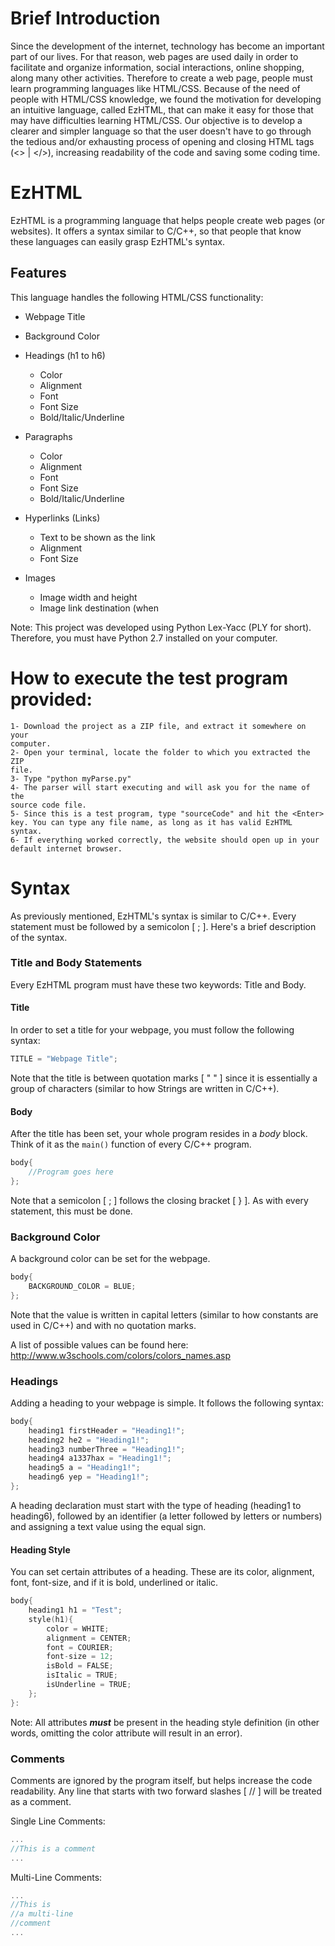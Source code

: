 # Brief Introduction
Since the development of the internet, technology has become an important part of our lives. For that reason, web pages are used daily in order to facilitate and organize information, social interactions, online shopping, along many other activities. Therefore to create a web page, people must learn programming languages like HTML/CSS. Because of the need of people with HTML/CSS knowledge, we found the motivation for developing an intuitive language, called EzHTML, that can make it easy for those that may have difficulties learning HTML/CSS. Our objective is to develop a clearer and simpler language so that the user doesn't have to go through the tedious and/or exhausting process of opening and closing HTML tags (<> | </>), increasing readability of the code and saving some coding time. 

# EzHTML

EzHTML is a programming language that helps people create web pages (or websites). It offers a syntax similar to C/C++, so that people that know these languages can easily grasp EzHTML's syntax. 

## Features
This language handles the following HTML/CSS functionality:
- Webpage Title
- Background Color
- Headings (h1 to h6)
  - Color
  - Alignment
  - Font
  - Font Size
  - Bold/Italic/Underline
- Paragraphs
  - Color
  - Alignment
  - Font
  - Font Size
  - Bold/Italic/Underline

- Hyperlinks (Links)
  - Text to be shown as the link
  - Alignment
  - Font Size
 
- Images
  - Image width and height
  - Image link destination (when

Note: This project was developed using Python Lex-Yacc (PLY for short). Therefore, you must have Python 2.7 installed on your computer.


# How to execute the test program provided:
    1- Download the project as a ZIP file, and extract it somewhere on your 
    computer.
    2- Open your terminal, locate the folder to which you extracted the ZIP
    file.
    3- Type "python myParse.py"
    4- The parser will start executing and will ask you for the name of the 
    source code file.
    5- Since this is a test program, type "sourceCode" and hit the <Enter>
    key. You can type any file name, as long as it has valid EzHTML syntax.
    6- If everything worked correctly, the website should open up in your
    default internet browser.

# Syntax
As previously mentioned, EzHTML's syntax is similar to C/C++. Every statement must be followed by a semicolon [ ; ]. Here's a brief description of the syntax.

### Title and Body Statements
Every EzHTML program must have these two keywords: Title and Body. 
#### Title
In order to set a title for your webpage, you must follow the following syntax:
```C
TITLE = "Webpage Title";
```
Note that the title is between quotation marks [ " " ] since it is essentially a group of characters (similar to how Strings are written in C/C++).
#### Body
After the title has been set, your whole program resides in a _body_ block. Think of it as the ```main()``` function of every C/C++ program.
``` C
body{
    //Program goes here
};
```
Note that a semicolon [ ; ] follows the closing bracket [ } ]. As with every statement, this must be done.

### Background Color
A background color can be set for the webpage.
```C
body{
    BACKGROUND_COLOR = BLUE;
};
```
Note that the value is written in capital letters (similar to how constants are used in C/C++) and with no quotation marks. 

A list of possible values can be found here: http://www.w3schools.com/colors/colors_names.asp

### Headings
Adding a heading to your webpage is simple. It follows the following syntax:
```C
body{
    heading1 firstHeader = "Heading1!";
    heading2 he2 = "Heading1!";
    heading3 numberThree = "Heading1!";
    heading4 a1337hax = "Heading1!";
    heading5 a = "Heading1!";
    heading6 yep = "Heading1!";
};
```
A heading declaration must start with the type of heading (heading1 to heading6), followed by an identifier (a letter followed by letters or numbers) and assigning a text value using the equal sign.

#### Heading Style
You can set certain attributes of a heading. These are its color, alignment, font, font-size, and if it is bold, underlined or italic. 
```C
body{
    heading1 h1 = "Test";
    style(h1){
        color = WHITE;
		alignment = CENTER;
		font = COURIER;
		font-size = 12;
		isBold = FALSE;
		isItalic = TRUE;
		isUnderline = TRUE;
	};
}:
```
Note: All attributes ***must*** be present in the heading style definition (in other words, omitting the color attribute will result in an error).

### Comments
Comments are ignored by the program itself, but helps increase the code readability. Any line that starts with two forward slashes [ // ] will be treated as a comment.

Single Line Comments:
```C
...
//This is a comment
...
```

Multi-Line Comments:
``` C
...
//This is
//a multi-line
//comment
...
```

    
